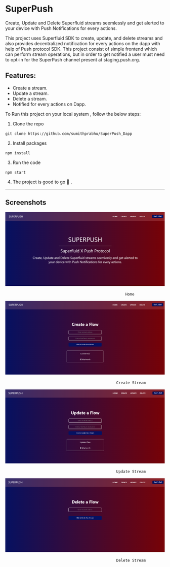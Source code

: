 
# SuperPush

Create, Update and Delete Superfluid streams seemlessly and get alerted to your device with Push Notifications for every actions.

This project uses Superfluid SDK to create, update, and delete streams and also provides decentralized notification for every actions on the dapp with help of Push protocol SDK. This project consist of simple frontend which can perform stream operations, but in order to get notified a user must need to opt-in for the SuperPush channel present at staging.push.org. 

Features:
-
- Create a stream.
- Update a stream.
- Delete a stream.
- Notified for every actions on Dapp.

To Run this project on your local system , follow the below steps:
1) Clone the repo
```
git clone https://github.com/sumithprabhu/SuperPush_Dapp
```

2) Install packages
```
npm install 
```

3) Run the code
``` 
npm start
```
4) The project is good to go 🚀
.


___






## Screenshots

![App Screenshot](https://github.com/sumithprabhu/SuperPush_Dapp/blob/main/src/Images/Screenshot_20230129_223907.png?raw=true)

                                                         Home

![App Screenshot](https://github.com/sumithprabhu/SuperPush_Dapp/blob/main/src/Images/Screenshot_20230129_223925.png?raw=true)

                                                     Create Stream

![App Screenshot](https://github.com/sumithprabhu/SuperPush_Dapp/blob/main/src/Images/Screenshot_20230129_223953.png?raw=true)

                                                     Update Stream

![App Screenshot](https://github.com/sumithprabhu/SuperPush_Dapp/blob/main/src/Images/Screenshot_20230129_224017.png?raw=true)

                                                     Delete Stream






